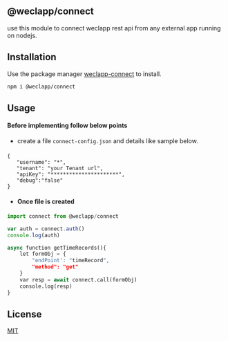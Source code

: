 ## @weclapp/connect

use this module to connect weclapp rest api from any external app running on nodejs.

## Installation

Use the package manager [weclapp-connect](https://www.npmjs.com/package/@weclapp/connect) to install.

```bash
npm i @weclapp/connect
```

## Usage

#### Before implementing follow below points
+ create a file `connect-config.json` and details like sample below.  

#### 
    {
	   "username": "*",
	   "tenant": "your Tenant url",
	   "apiKey": "**********************",
	   "debug":"false"
    }
	
+ #### Once file is created

```js
import connect from @weclapp/connect

var auth = connect.auth()
console.log(auth)
```

```python
async function getTimeRecords(){
	let formObj = {
		"endPoint': "timeRecord",
		"method": "get"
	}
	var resp = await connect.call(formObj)
	console.log(resp)
}
```


## License
[MIT](https://choosealicense.com/licenses/mit/)